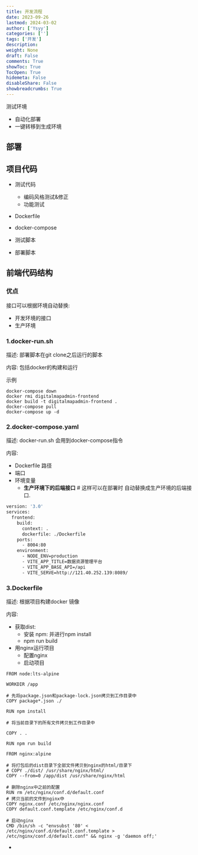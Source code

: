 ```yaml
---
title: 开发流程
date: 2023-09-26
lastmod: 2024-03-02
author: ['Ysyy']
categories: ['']
tags: ['开发']
description: 
weight: None
draft: False
comments: True
showToc: True
TocOpen: True
hidemeta: False
disableShare: False
showbreadcrumbs: True
---
```

测试环境

- 自动化部署
- 一键转移到生成环境



## 部署





## 项目代码

- 测试代码
  - 编码风格测试&修正
  - 功能测试
- Dockerfile
- docker-compose
- 测试脚本

- 部署脚本



## 前端代码结构

### 优点

接口可以根据环境自动替换:

- 开发环境的接口
- 生产环境



### 1.docker-run.sh

描述: 部署脚本在git clone之后运行的脚本

内容: 包括docker的构建和运行

示例

```shell
docker-compose down
docker rmi digitalmapadmin-frontend
docker build -t digitalmapadmin-frontend .
docker-compose pull
docker-compose up -d
```



### 2.docker-compose.yaml

描述: docker-run.sh 会用到docker-compose指令

内容: 

- Dockerfile 路径
- 端口
- 环境变量
  - **生产环境下的后端接口** # 这样可以在部署时 自动替换成生产环境的后端接口.

```dockerfile
version: '3.0'
services:
  frontend:
    build:
      context: .
      dockerfile: ./Dockerfile
    ports:
      - 8004:80
    environment:
      - NODE_ENV=production
      - VITE_APP_TITLE=数据资源管理平台
      - VITE_APP_BASE_API=/api
      - VITE_SERVE=http://121.40.252.139:8089/
```

### 3.Dockerfile

描述: 根据项目构建docker 镜像

内容:

- 获取dist: 
  - 安装 npm: 并进行npm install
  - npm run build
- 用nginx运行项目
  - 配置nginx
  - 启动项目

```
FROM node:lts-alpine

WORKDIR /app

# 先将package.json和package-lock.json拷贝到工作目录中
COPY package*.json ./

RUN npm install

# 将当前目录下的所有文件拷贝到工作目录中

COPY . .

RUN npm run build

FROM nginx:alpine

# 将打包后的dist目录下全部文件拷贝到nginx的html/目录下
# COPY ./dist/ /usr/share/nginx/html/
COPY --from=0 /app/dist /usr/share/nginx/html

# 删除nginx中之前的配置
RUN rm /etc/nginx/conf.d/default.conf
# 拷贝当前的文件到nginx中
COPY nginx.conf /etc/nginx/nginx.conf
COPY default.conf.template /etc/nginx/conf.d

# 启动nginx
CMD /bin/sh -c "envsubst '80' < /etc/nginx/conf.d/default.conf.template > /etc/nginx/conf.d/default.conf" && nginx -g 'daemon off;'
```







-